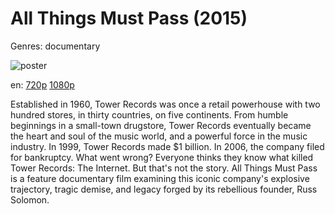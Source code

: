 # All Things Must Pass (2015)

Genres: documentary

![poster](http://image.tmdb.org/t/p/w500/5JYu2MZaKHVHGQDo8uKo2oB0McO.jpg)

en:
  [720p](magnet:?xt=urn:btih:AFE0D7CE5C1E2DF073E4D167BD0298FFAFD983D8&tr=udp://glotorrents.pw:6969/announce&tr=udp://tracker.opentrackr.org:1337/announce&tr=udp://torrent.gresille.org:80/announce&tr=udp://tracker.openbittorrent.com:80&tr=udp://tracker.coppersurfer.tk:6969&tr=udp://tracker.leechers-paradise.org:6969&tr=udp://p4p.arenabg.ch:1337&tr=udp://tracker.internetwarriors.net:1337)
  [1080p](magnet:?xt=urn:btih:9335AAEBC118E56288B0F82D53D962F9F53E1FBB&tr=udp://glotorrents.pw:6969/announce&tr=udp://tracker.opentrackr.org:1337/announce&tr=udp://torrent.gresille.org:80/announce&tr=udp://tracker.openbittorrent.com:80&tr=udp://tracker.coppersurfer.tk:6969&tr=udp://tracker.leechers-paradise.org:6969&tr=udp://p4p.arenabg.ch:1337&tr=udp://tracker.internetwarriors.net:1337)
  


Established in 1960, Tower Records was once a retail powerhouse with two hundred stores, in thirty countries, on five continents. From humble beginnings in a small-town drugstore, Tower Records eventually became the heart and soul of the music world, and a powerful force in the music industry. In 1999, Tower Records made $1 billion. In 2006, the company filed for bankruptcy. What went wrong? Everyone thinks they know what killed Tower Records: The Internet. But that's not the story. All Things Must Pass is a feature documentary film examining this iconic company's explosive trajectory, tragic demise, and legacy forged by its rebellious founder, Russ Solomon.